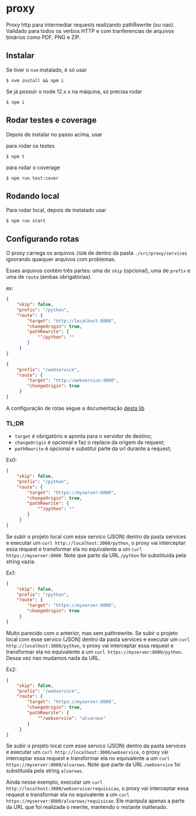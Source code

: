 # proxy

Proxy http para intermediar requests realizando pathRewrite (ou nao). Validado para todos os verbos HTTP e com tranferencias de arquivos binários como PDF, PNG e ZIP.

## Instalar

Se tiver o `nvm` instalado, é só usar

```
$ nvm install && npm i
```

Se já possuir o node 12.x.x na máquina, só precisa rodar

```
$ npm i
```

## Rodar testes e coverage

Depois de instalar no passo acima, usar

para rodar os testes

```
$ npm t
```

para rodar o coverage

```
$ npm run test:cover
```

## Rodando local

Para rodar local, depois de instalado usar

```
$ npm run start
```

## Configurando rotas

O proxy carrega os arquivos `JSON` de dentro da pasta `./src/proxy/services` ignorando quaiquer arquivos com problemas.

Esses arquivos contém três partes: uma de `skip` (opcional), uma de `prefix` e uma de `route` (ambas obrigatórias).

ex:

```JSON
{
    "skip": false,
    "prefix": "/python",
    "route": {
        "target": "http://localhost:8000",
        "changeOrigin": true,
        "pathRewrite": {
            "^/python": ""
        }
     }
}
```

```JSON
{
    "prefix": "/webservice",
    "route": {
        "target": "http://webservice:4000",
        "changeOrigin": true
     }
}
```

A configuração de rotas segue a documentação [desta lib](https://github.com/chimurai/http-proxy-middleware/tree/master/recipes)

### TL;DR

- `target` é obrigatório e aponta para o servidor de destino;
- `changeOrigin` é opcional e faz o replace da origem da request;
- `pathRewrite` é opcional e substitui parte da url durante a request;

Ex0: 

```JSON
{
    "skip": false,
    "prefix": "/python",
    "route": {
        "target": "https://myserver:8000",
        "changeOrigin": true,
        "pathRewrite": {
            "^/python": ""
        }
     }
}
```

Se subir o projeto local com esse servico (JSON) dentro da pasta services e executar um `curl http://localhost:3000/python`, o proxy vai interceptar essa request e transformar ela no equivalente a um `curl https://myserver:8000`. Note que parte da URL `/python` foi substituida pela string vazia.

Ex1: 

```JSON
{
    "skip": false,
    "prefix": "/python",
    "route": {
        "target": "https://myserver:8000",
        "changeOrigin": true
     }
}
```

Muito parecido com o anterior, mas sem pathrewrite. Se subir o projeto local com esse servico (JSON) dentro da pasta services e executar um `curl http://localhost:3000/python`, o proxy vai interceptar essa request e transformar ela no equivalente a um `curl https://myserver:8000/python`. Dessa vez nao mudamos nada da URL.

Ex2: 

```JSON
{
    "skip": false,
    "prefix": "/webservice",
    "route": {
        "target": "https://myserver:8000",
        "changeOrigin": true,
        "pathRewrite": {
            "^/webservice": "alvarows"
        }
     }
}
```

Se subir o projeto local com esse servico (JSON) dentro da pasta services e executar um `curl http://localhost:3000/webservice`, o proxy vai interceptar essa request e transformar ela no equivalente a um `curl https://myserver:8000/alvarows`. Note que parte da URL `/webservice` foi substituida pela string `alvarows`.

Ainda nesse exemplo, executar um `curl http://localhost:3000/webservice/requisicao`, o proxy vai interceptar essa request e transformar ela no equivalente a um `curl https://myserver:8000/alvarows/requisicao`. Ele manipula apenas a parte da URL que foi realizada o rewrite, mantendo o restante inalterado.

